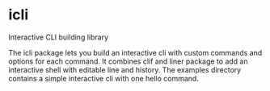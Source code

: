 # icli
Interactive CLI building library

The icli package lets you build an interactive cli with custom commands and
options for each command. It combines clif and liner package to add an
interactive shell with editable line and history. The examples directory
contains a simple interactive cli with one hello command.
